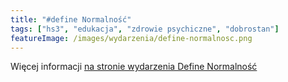 ```yaml
---
title: "#define Normalność"
tags: ["hs3", "edukacja", "zdrowie psychiczne", "dobrostan"]
featureImage: /images/wydarzenia/define-normalnosc.png
---
```


Więcej informacji [na stronie wydarzenia Define Normalność](https://define-normalnosc.hs3.pl/)
